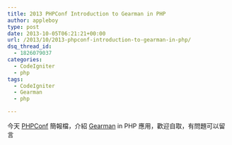 ```yaml
---
title: 2013 PHPConf Introduction to Gearman in PHP
author: appleboy
type: post
date: 2013-10-05T06:21:21+00:00
url: /2013/10/2013-phpconf-introduction-to-gearman-in-php/
dsq_thread_id:
  - 1826079037
categories:
  - CodeIgniter
  - php
tags:
  - CodeIgniter
  - Gearman
  - php

---
```

 

今天 <a href="http://phpconf.tw/2013/" target="_blank">PHPConf</a> 簡報檔，介紹 <a href="http://gearman.org/" target="_blank">Gearman</a> in PHP 應用，歡迎自取，有問題可以留言